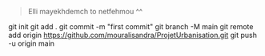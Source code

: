 > Elli mayekhdemch to netfehmou ^^


git init
git add .
git commit -m "first commit"
git branch -M main
git remote add origin https://github.com/mouralisandra/ProjetUrbanisation.git
git push -u origin main
